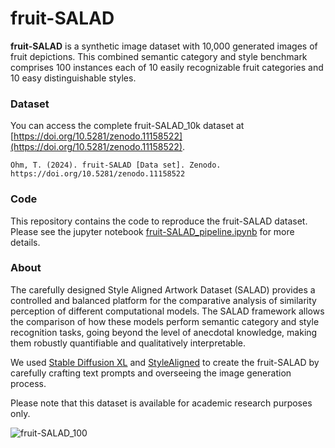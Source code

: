 # fruit-SALAD

**fruit-SALAD** is a synthetic image dataset with 10,000 generated images of fruit depictions. This combined semantic category and style benchmark comprises 100 instances each of 10 easily recognizable fruit categories and 10 easy distinguishable styles. 

### Dataset
You can access the complete fruit-SALAD_10k dataset at [https://doi.org/10.5281/zenodo.11158522](https://doi.org/10.5281/zenodo.11158522).
```
Ohm, T. (2024). fruit-SALAD [Data set]. Zenodo. https://doi.org/10.5281/zenodo.11158522
```

### Code
This repository contains the code to reproduce the fruit-SALAD dataset. Please see the jupyter notebook [fruit-SALAD_pipeline.ipynb](fruit-SALAD_pipeline.ipynb) for more details.

### About
The carefully designed Style Aligned Artwork Dataset (SALAD) provides a controlled and balanced platform for the comparative analysis of similarity perception of different computational models. The SALAD framework allows the comparison of how these models perform semantic category and style recognition tasks, going beyond the level of anecdotal knowledge, making them robustly quantifiable and qualitatively interpretable.

We used [Stable Diffusion XL](https://arxiv.org/abs/2307.01952) and [StyleAligned](https://arxiv.org/abs/2312.02133) to create the fruit-SALAD by carefully crafting text prompts and overseeing the image generation process.

Please note that this dataset is available for academic research purposes only.

![fruit-SALAD_100](overview.png)



